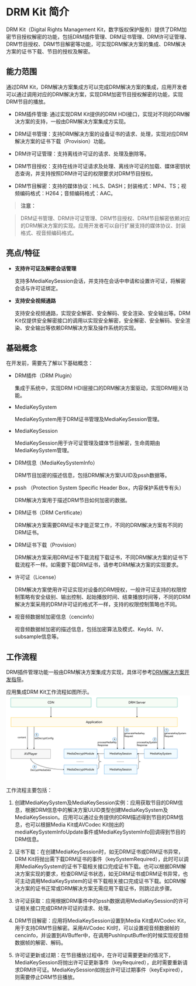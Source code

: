# DRM Kit 简介

DRM Kit（Digital Rights Management Kit，数字版权保护服务）提供了DRM加密节目授权解密的功能，包括DRM插件管理、DRM证书管理、DRM许可证管理、DRM节目授权、DRM节目解密等功能，可实现DRM解决方案的集成、DRM解决方案的证书下载、节目的授权及解密。

## 能力范围

通过DRM Kit，DRM解决方案集成方可以完成DRM解决方案的集成，应用开发者可以通过调用对应的DRM解决方案，实现DRM加密节目授权解密的功能，实现DRM节目的播放。

- DRM插件管理: 通过实现DRM Kit提供的DRM HDI接口，实现对不同的DRM解决方案的支持，一般由DRM解决方案集成方实现。

- DRM证书管理：支持DRM解决方案的设备证书的请求、处理，实现对应DRM解决方案的证书下载（Provision）功能。

- DRM许可证管理：支持离线许可证的请求、处理及删除等。

- DRM节目授权：支持在线许可证请求及处理、离线许可证的加载、媒体密钥状态查询，并支持按照DRM许可证的权限要求对DRM节目授权。

- DRM节目解密：支持的媒体协议：HLS、DASH；封装格式：MP4、TS；视频编码格式：H264<!--RP2--><!--RP2End-->；音频编码格式：AAC。

> **注意：**

> DRM证书管理、DRM许可证管理、DRM节目授权、DRM节目解密依赖对应的DRM解决方案的实现。应用开发者可以自行扩展支持的媒体协议、封装格式、视音频编码格式。


## 亮点/特征

- **支持许可证及解密会话管理**

  支持多MediaKeySession会话，并支持在会话中申请和设置许可证，将解密会话与许可证绑定。

- **支持安全视频通路**

  支持安全视频通路，实现安全解密、安全解码、安全渲染、安全输出等。DRM Kit仅提供安全解密接口的调用以实现安全解密，安全解密、安全解码、安全渲染、安全输出等依赖DRM解决方案及操作系统的实现。

## 基础概念

在开发前，需要先了解以下基础概念：

- DRM插件（DRM Plugin）

  集成于系统中，实现DRM HDI层接口的DRM解决方案驱动，实现DRM相关功能。

- MediaKeySystem

  MediaKeySystem用于DRM证书管理及MediaKeySession管理。

- MediaKeySession

  MediaKeySession用于许可证管理及媒体节目解密，生命周期由MediaKeySystem管理。

- DRM信息（MediaKeySystemInfo）
  
  DRM节目加密的描述信息，包括DRM解决方案UUID及pssh数据等。

- pssh （Protection System Specific Header Box，内容保护系统专有头）

  DRM解决方案用于描述DRM节目如何加密的数据。

- DRM证书（DRM Certificate）

  DRM解决方案需要DRM证书才能正常工作，不同的DRM解决方案有不同的DRM证书。

- DRM证书下载（Provision）
  
  DRM解决方案采用DRM证书下载流程下载证书，不同DRM解决方案的证书下载流程不一样。如需要下载DRM证书，请参考DRM解决方案的实现要求。

- 许可证（License）
  
  DRM解决方案使用许可证实现对设备的DRM授权，一般许可证支持的权限控制策略有安全级别、输出控制、起始播放时间、结束播放时间等，不同的DRM解决方案采用的DRM许可证的格式不一样，支持的权限控制策略也不同。

- 视音频数据帧加密信息（cencinfo）
  
  视音频数据帧加密的描述信息，包括加密算法及模式、KeyId、IV、subsample信息等。

## 工作流程

DRM插件管理功能一般由DRM解决方案集成方实现<!--Del-->，具体可参考[DRM解决方案开发指导](drm-solution-dev-guide.md)<!--DelEnd-->。

应用集成DRM Kit工作流程如图所示。
![Drm Development Model](figures/drm-development-model.png)

工作流程主要包括：

1. 创建MediaKeySystem及MediaKeySession实例：应用获取节目的DRM信息，根据DRM信息中的解决方案UUID类型创建MediaKeySystem及MediaKeySession。应用可以通过业务提供的DRM描述得到节目的DRM信息，也可以根据Media Kit或AVCodec Kit抛出的mediaKeySystemInfoUpdate事件或MediaKeySystemInfo回调得到节目的DRM信息。

2. 证书下载：在创建MediaKeySession时，如无DRM证书或DRM证书异常，DRM Kit将抛出需下载DRM证书的事件（keySystemRequired），此时可以调用MediaKeySystem的证书下载相关接口完成证书下载。也可以根据DRM解决方案实现的要求，检查DRM证书状态，如无DRM证书或DRM证书异常，也可主动调用MediaKeySystem的证书下载相关接口完成证书下载。如DRM解决方案的证书正常或DRM解决方案无需应用下载证书，则跳过此步骤。

3. 许可证获取：应用根据DRM事件中的pssh数据调用MediaKeySession的许可证相关接口完成DRM许可证的请求、处理。

4. DRM节目解密：应用将MediaKeySession设置到Media Kit或AVCodec Kit，用于支持DRM节目解密。采用AVCodec Kit时，可以设置视音频数据帧的cencinfo，并设置到AVBuffer中，在调用PushInputBuffer的时候实现视音频数据帧的解密、解码。

5. 许可证更新或过期：在节目播放过程中，在许可证需要更新的情况下，MediaKeySession将抛出许可证更新事件（keyRequired），此时需要重新请求DRM许可证。MediaKeySession如抛出许可证过期事件（keyExpired），则需要停止DRM节目播放。